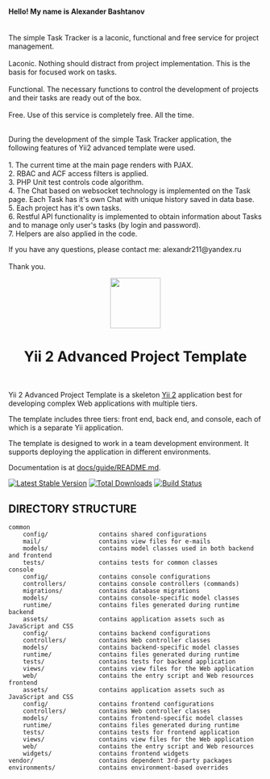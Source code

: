 <p> 
<h4>Hello! My name is Alexander Bashtanov</h4>
    <br>
    The simple Task Tracker is a laconic, functional and free service for project management.<br>
    <br>Laconic. Nothing should distract from project implementation. This is the basis for focused work on tasks.<br>
    <br>Functional. The necessary functions to control the development of projects and their tasks are ready out of the box.<br>
    <br>Free. Use of this service is completely free. All the time.<br><br>
    </p>
<p>   
        During the development of the simple Task Tracker application, the following features of Yii2 advanced template were used.
        <br>
        <br> 1. The current time at the main page renders with PJAX.
       <br> 2. RBAC and ACF access filters is applied.
       <br> 3. PHP Unit test controls code algorithm.
       <br> 4. The Chat based on websocket technology is implemented on the Task page. Each Task has it's own Chat with unique history saved in data base.
       <br>  5. Each project has it's own tasks.
       <br>  6. Restful API functionality is implemented to obtain information about Tasks and to manage only user's tasks (by login and password).
       <br>  7. Helpers are also applied in the code. 
</p>

<p>
If you have any questions, please contact me: alexandr211@yandex.ru<br>
        <br> Thank you.<br>
</p>

<p align="center">
    <a href="https://github.com/yiisoft" target="_blank">
        <img src="https://avatars0.githubusercontent.com/u/993323" height="100px">
    </a>
    <h1 align="center">Yii 2 Advanced Project Template</h1>
    <br>
</p>

Yii 2 Advanced Project Template is a skeleton [Yii 2](http://www.yiiframework.com/) application best for
developing complex Web applications with multiple tiers.

The template includes three tiers: front end, back end, and console, each of which
is a separate Yii application.

The template is designed to work in a team development environment. It supports
deploying the application in different environments.

Documentation is at [docs/guide/README.md](docs/guide/README.md).

[![Latest Stable Version](https://img.shields.io/packagist/v/yiisoft/yii2-app-advanced.svg)](https://packagist.org/packages/yiisoft/yii2-app-advanced)
[![Total Downloads](https://img.shields.io/packagist/dt/yiisoft/yii2-app-advanced.svg)](https://packagist.org/packages/yiisoft/yii2-app-advanced)
[![Build Status](https://travis-ci.org/yiisoft/yii2-app-advanced.svg?branch=master)](https://travis-ci.org/yiisoft/yii2-app-advanced)

DIRECTORY STRUCTURE
-------------------

```
common
    config/              contains shared configurations
    mail/                contains view files for e-mails
    models/              contains model classes used in both backend and frontend
    tests/               contains tests for common classes    
console
    config/              contains console configurations
    controllers/         contains console controllers (commands)
    migrations/          contains database migrations
    models/              contains console-specific model classes
    runtime/             contains files generated during runtime
backend
    assets/              contains application assets such as JavaScript and CSS
    config/              contains backend configurations
    controllers/         contains Web controller classes
    models/              contains backend-specific model classes
    runtime/             contains files generated during runtime
    tests/               contains tests for backend application    
    views/               contains view files for the Web application
    web/                 contains the entry script and Web resources
frontend
    assets/              contains application assets such as JavaScript and CSS
    config/              contains frontend configurations
    controllers/         contains Web controller classes
    models/              contains frontend-specific model classes
    runtime/             contains files generated during runtime
    tests/               contains tests for frontend application
    views/               contains view files for the Web application
    web/                 contains the entry script and Web resources
    widgets/             contains frontend widgets
vendor/                  contains dependent 3rd-party packages
environments/            contains environment-based overrides
```
